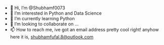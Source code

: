 - 👋 Hi, I’m @Shubhamf0073
- 👀 I’m interested in Python and Data Science
- 🌱 I’m currently learning Python
- 💞️ I’m looking to collaborate on ...
- 📫 How to reach me, ive got an email address pretty cool right! 
anyhow here it is,
  shubhamfufal.8@outlook.com

<!---
Shubhamf0073/Shubhamf0073 is a ✨ special ✨ repository because its `README.md` (this file) appears on your GitHub profile.
You can click the Preview link to take a look at your changes.
--->
